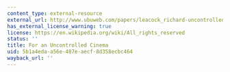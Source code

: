 ```yaml
---
content_type: external-resource
external_url: http://www.ubuweb.com/papers/leacock_richard-uncontrolled_cinema.html
has_external_license_warning: true
license: https://en.wikipedia.org/wiki/All_rights_reserved
status: ''
title: For an Uncontrolled Cinema
uid: 5b1a4eda-a56e-487e-aecf-8d358ecbc464
wayback_url: ''
---
```

